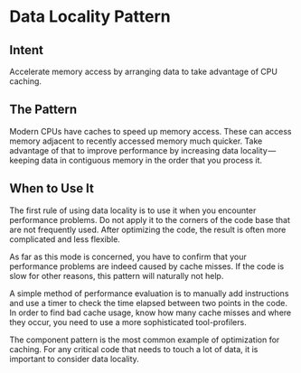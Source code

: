# Data Locality Pattern 

## Intent 

Accelerate memory access by arranging data to take advantage of CPU caching.




## The Pattern

Modern CPUs have caches to speed up memory access. These can access memory adjacent to recently accessed memory much quicker. Take advantage of that to improve performance by increasing data locality — keeping data in contiguous memory in the order that you process it.






## When to Use It 

The first rule of using data locality is to use it when you encounter performance problems. Do not apply it to the corners of the code base that are not frequently used. After optimizing the code, the result is often more complicated and less flexible.

As far as this mode is concerned, you have to confirm that your performance problems are indeed caused by cache misses. If the code is slow for other reasons, this pattern will naturally not help.

A simple method of performance evaluation is to manually add instructions and use a timer to check the time elapsed between two points in the code. In order to find bad cache usage, know how many cache misses and where they occur, you need to use a more sophisticated tool-profilers.

The component pattern is the most common example of optimization for caching. For any critical code that needs to touch a lot of data, it is important to consider data locality.



